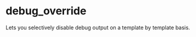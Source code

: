 debug_override
==============

Lets you selectively disable debug output on a template by template basis.
